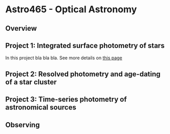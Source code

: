 # Astro465 - Optical Astronomy

## Overview

## Project 1: Integrated surface photometry of stars

In this project bla bla bla. See more details on [this
page](project_galaxy_surface_photometry.md)



## Project 2: Resolved photometry and age-dating of a star cluster

## Project 3: Time-series photometry of astronomical sources

## Observing
